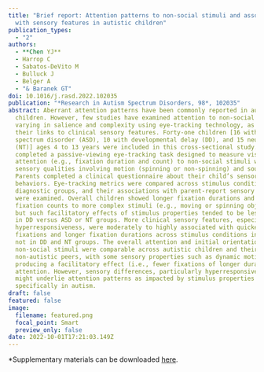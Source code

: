 ```yaml
---
title: "Brief report: Attention patterns to non-social stimuli and associations
  with sensory features in autistic children"
publication_types:
  - "2"
authors:
  - **Chen YJ**
  - Harrop C
  - Sabatos-DeVito M
  - Bulluck J
  - Belger A
  - "& Baranek GT"
doi: 10.1016/j.rasd.2022.102035
publication: "*Research in Autism Spectrum Disorders, 98*, 102035"
abstract: Aberrant attention patterns have been commonly reported in autistic
  children. However, few studies have examined attention to non-social stimuli
  varying in salience and complexity using eye-tracking technology, as well as
  their links to clinical sensory features. Forty-one children [16 with autism
  spectrum disorder (ASD), 10 with developmental delay (DD), and 15 neurotypical
  (NT)] ages 4 to 13 years were included in this cross-sectional study. Children
  completed a passive-viewing eye-tracking task designed to measure visual
  attention (e.g., fixation duration and count) to non-social stimuli with
  sensory qualities involving motion (spinning or non-spinning) and sound.
  Parents completed a clinical questionnaire about their child’s sensory
  behaviors. Eye-tracking metrics were compared across stimulus conditions and
  diagnostic groups, and their associations with parent-report sensory features
  were examined. Overall children showed longer fixation durations and fewer
  fixation counts to more complex stimuli (e.g., moving or spinning objects),
  but such facilitatory effects of stimulus properties tended to be less evident
  in DD versus ASD or NT groups. More clinical sensory features, especially
  hyperresponsiveness, were moderately to highly associated with quicker initial
  fixations and longer fixation durations across stimulus conditions in ASD, but
  not in DD and NT groups. The overall attention and initial orientation to
  non-social stimuli were comparable across autistic children and their
  non-autistic peers, with some sensory properties such as dynamic motion
  producing a facilitatory effect (i.e., fewer fixations of longer durations) on
  attention. However, sensory differences, particularly hyperresponsiveness,
  might underlie attention patterns as impacted by stimulus properties
  specifically in autism.
draft: false
featured: false
image:
  filename: featured.png
  focal_point: Smart
  preview_only: false
date: 2022-10-01T17:21:03.149Z
---
```

\*Supplementary materials can be downloaded [here](https://drive.google.com/file/d/1gch5omh6QDbIOZzbBjX4TTenn7MknK_y/view?usp=share_link).
